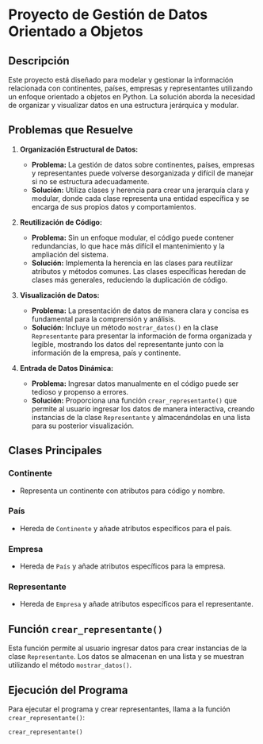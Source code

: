 # Proyecto de Gestión de Datos Orientado a Objetos

## Descripción

Este proyecto está diseñado para modelar y gestionar la información relacionada con continentes, países, empresas y representantes utilizando un enfoque orientado a objetos en Python. La solución aborda la necesidad de organizar y visualizar datos en una estructura jerárquica y modular.

## Problemas que Resuelve

1. **Organización Estructural de Datos:**
   - **Problema:** La gestión de datos sobre continentes, países, empresas y representantes puede volverse desorganizada y difícil de manejar si no se estructura adecuadamente.
   - **Solución:** Utiliza clases y herencia para crear una jerarquía clara y modular, donde cada clase representa una entidad específica y se encarga de sus propios datos y comportamientos.

2. **Reutilización de Código:**
   - **Problema:** Sin un enfoque modular, el código puede contener redundancias, lo que hace más difícil el mantenimiento y la ampliación del sistema.
   - **Solución:** Implementa la herencia en las clases para reutilizar atributos y métodos comunes. Las clases específicas heredan de clases más generales, reduciendo la duplicación de código.

3. **Visualización de Datos:**
   - **Problema:** La presentación de datos de manera clara y concisa es fundamental para la comprensión y análisis.
   - **Solución:** Incluye un método `mostrar_datos()` en la clase `Representante` para presentar la información de forma organizada y legible, mostrando los datos del representante junto con la información de la empresa, país y continente.

4. **Entrada de Datos Dinámica:**
   - **Problema:** Ingresar datos manualmente en el código puede ser tedioso y propenso a errores.
   - **Solución:** Proporciona una función `crear_representante()` que permite al usuario ingresar los datos de manera interactiva, creando instancias de la clase `Representante` y almacenándolas en una lista para su posterior visualización.

## Clases Principales

### Continente
- Representa un continente con atributos para código y nombre.
  
### País
- Hereda de `Continente` y añade atributos específicos para el país.

### Empresa
- Hereda de `País` y añade atributos específicos para la empresa.

### Representante
- Hereda de `Empresa` y añade atributos específicos para el representante.

## Función `crear_representante()`

Esta función permite al usuario ingresar datos para crear instancias de la clase `Representante`. Los datos se almacenan en una lista y se muestran utilizando el método `mostrar_datos()`.

## Ejecución del Programa

Para ejecutar el programa y crear representantes, llama a la función `crear_representante()`:

```python
crear_representante()